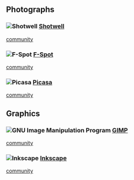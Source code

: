 ## Photographs ##

### ![][img-shotwell] [Shotwell][homepage-shotwell] ###

[community][community-shotwell]

### ![][img-fspot] [F-Spot][homepage-fspot] ###

[community][community-fspot]

### ![][img-picasa] [Picasa][homepage-picasa] ###

[community][community-picasa]

## Graphics <a id="graphics"/> ##

### ![][img-gimp] [GIMP][homepage-gimp] ###

[community][community-gimp]

### ![][img-inkscape] [Inkscape][homepage-inkscape] ###

[community][community-inkscape]

[community-fspot]: http://community.linuxmint.com/software/view/f-spot
[community-gimp]: http://community.linuxmint.com/software/view/gimp
[community-inkscape]: http://community.linuxmint.com/software/view/inkscape
[community-picasa]: http://community.linuxmint.com/software/view/picasa
[community-shotwell]: http://community.linuxmint.com/software/view/shotwell

[homepage-fspot]: http://f-spot.org/ "F-Spot"
[homepage-gimp]: http://www.gimp.org/ "GIMP"
[homepage-inkscape]: http://inkscape.org/ "Inkscape"
[homepage-picasa]: http://picasa.google.com/ "Picasa"
[homepage-shotwell]: http://yorba.org/shotwell/ "Shotwell"

[img-gimp]: image/gimp.png "GNU Image Manipulation Program"
[img-inkscape]: image/inkscape.png "Inkscape"
[img-fspot]: image/f-spot.png "F-Spot"
[img-picasa]: image/picasa.png "Picasa"
[img-shotwell]: image/shotwell.png "Shotwell"
